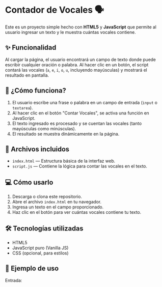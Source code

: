 # Contador de Vocales 🗣️

Este es un proyecto simple hecho con **HTML5** y **JavaScript** que permite al usuario ingresar un texto y le muestra cuántas vocales contiene.

## ✨ Funcionalidad

Al cargar la página, el usuario encontrará un campo de texto donde puede escribir cualquier oración o palabra. Al hacer clic en un botón, el script contará las vocales (`a`, `e`, `i`, `o`, `u`, incluyendo mayúsculas) y mostrará el resultado en pantalla.

## 🧠 ¿Cómo funciona?

1. El usuario escribe una frase o palabra en un campo de entrada (`input` o `textarea`).
2. Al hacer clic en el botón "Contar Vocales", se activa una función en JavaScript.
3. El texto ingresado es procesado y se cuentan las vocales (tanto mayúsculas como minúsculas).
4. El resultado se muestra dinámicamente en la página.

## 📁 Archivos incluidos

- `index.html` — Estructura básica de la interfaz web.
- `script.js` — Contiene la lógica para contar las vocales en el texto.

## 💻 Cómo usarlo

1. Descarga o clona este repositorio.
2. Abre el archivo `index.html` en tu navegador.
3. Ingresa un texto en el campo proporcionado.
4. Haz clic en el botón para ver cuántas vocales contiene tu texto.

## 🛠 Tecnologías utilizadas

- HTML5
- JavaScript puro (Vanilla JS)
- CSS (opcional, para estilos)

## 📝 Ejemplo de uso

Entrada:  

